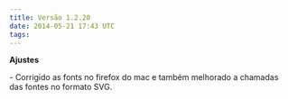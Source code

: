 ```yaml
---
title: Versão 1.2.20
date: 2014-05-21 17:43 UTC
tags:
---
```


**Ajustes**

\- Corrigido as fonts no firefox do mac e também melhorado a chamadas das fontes no formato SVG.
